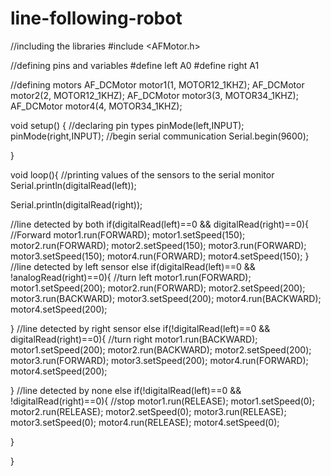 # line-following-robot
//including the libraries
#include <AFMotor.h>

//defining pins and variables
#define left A0
#define right A1

//defining motors
AF_DCMotor motor1(1, MOTOR12_1KHZ); 
AF_DCMotor motor2(2, MOTOR12_1KHZ);
AF_DCMotor motor3(3, MOTOR34_1KHZ);
AF_DCMotor motor4(4, MOTOR34_1KHZ);



void setup() {
  //declaring pin types
  pinMode(left,INPUT);
  pinMode(right,INPUT);
  //begin serial communication
  Serial.begin(9600);
  
}

void loop(){
  //printing values of the sensors to the serial monitor
  Serial.println(digitalRead(left));
  
  Serial.println(digitalRead(right));

  //line detected by both
  if(digitalRead(left)==0 && digitalRead(right)==0){
    //Forward
    motor1.run(FORWARD);
    motor1.setSpeed(150);
    motor2.run(FORWARD);
    motor2.setSpeed(150);
    motor3.run(FORWARD);
    motor3.setSpeed(150);
    motor4.run(FORWARD);
    motor4.setSpeed(150);
  }
  //line detected by left sensor
  else if(digitalRead(left)==0 && !analogRead(right)==0){
    //turn left
    motor1.run(FORWARD);
    motor1.setSpeed(200);
    motor2.run(FORWARD);
    motor2.setSpeed(200);
    motor3.run(BACKWARD);
    motor3.setSpeed(200);
    motor4.run(BACKWARD);
    motor4.setSpeed(200);
    
  }
  //line detected by right sensor
  else if(!digitalRead(left)==0 && digitalRead(right)==0){
    //turn right
    motor1.run(BACKWARD);
    motor1.setSpeed(200);
    motor2.run(BACKWARD);
    motor2.setSpeed(200);
    motor3.run(FORWARD);
    motor3.setSpeed(200);
    motor4.run(FORWARD);
    motor4.setSpeed(200);
   
  }
  //line detected by none
  else if(!digitalRead(left)==0 && !digitalRead(right)==0){
    //stop
    motor1.run(RELEASE);
    motor1.setSpeed(0);
    motor2.run(RELEASE);
    motor2.setSpeed(0);
    motor3.run(RELEASE);
    motor3.setSpeed(0);
    motor4.run(RELEASE);
    motor4.setSpeed(0);
   
  }
  
}
